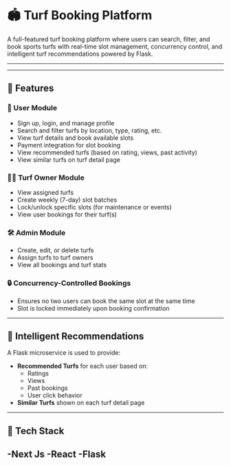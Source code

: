# 🏟️ Turf Booking Platform

A full-featured turf booking platform where users can search, filter, and book sports turfs with real-time slot management, concurrency control, and intelligent turf recommendations powered by Flask.

---

---

## 🚀 Features

### 👤 User Module
- Sign up, login, and manage profile
- Search and filter turfs by location, type, rating, etc.
- View turf details and book available slots
- Payment integration for slot booking
- View recommended turfs (based on rating, views, past activity)
- View similar turfs on turf detail page

### 🧑‍💼 Turf Owner Module
- View assigned turfs
- Create weekly (7-day) slot batches
- Lock/unlock specific slots (for maintenance or events)
- View user bookings for their turf(s)

### 🛠️ Admin Module
- Create, edit, or delete turfs
- Assign turfs to turf owners
- View all bookings and turf stats

### 🔒 Concurrency-Controlled Bookings
- Ensures no two users can book the same slot at the same time
- Slot is locked immediately upon booking confirmation

---

## 🧠 Intelligent Recommendations

A Flask microservice is used to provide:
- **Recommended Turfs** for each user based on:
  - Ratings
  - Views
  - Past bookings
  - User click behavior
- **Similar Turfs** shown on each turf detail page

---

## 🧰 Tech Stack

  -Next Js
  -React
  -Flask
  -
